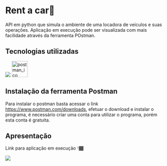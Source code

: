 # Rent a car🚗

API em python que simula o ambiente de uma locadora de veículos e suas operações. Aplicação em execução pode ser visualizada com mais facilidade através da ferramenta POstman.

## Tecnologias utilizadas
<div> 
  <a><img src="https://img.shields.io/badge/Python-3776AB?style=for-the-badge&logo=python&logoColor=white" target="_blank"></a>
  <a><img width="50" height="50" alt="postman_ico" src="https://user-images.githubusercontent.com/120280849/210232936-a5606c8c-8532-4850-a2ed-804eb0012db2.png" target="_blank"></a>
</div>

 ## Instalação da ferramenta Postman
 
 Para instalar o postman basta acessar o link https://www.postman.com/downloads, efetuar o download e instalar o programa, é necessário criar uma conta para utilizar o programa, porém esta conta é gratuita.
 
 ## Apresentação 
 
 Link para aplicação em execução 👇🏾
 <div> 
  <a href="https://youtu.be/7h6HaoNBDco" target="_blank"><img src="https://img.shields.io/badge/YouTube-FF0000?style=for-the-badge&logo=youtube&logoColor=white" target="_blank"></a>
 </div>
